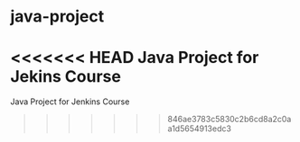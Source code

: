 # java-project
<<<<<<< HEAD
Java Project for Jekins Course
=======
Java Project for Jenkins Course
>>>>>>> 846ae3783c5830c2b6cd8a2c0aa1d5654913edc3
